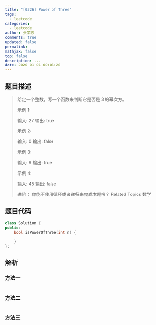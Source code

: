 ```yaml
---
title: "[0326] Power of Three"
tags:
  - leetcode
categories:
  - leetcode
author: 张学志
comments: true
updated: false
permalink:
mathjax: false
top: false
description: ...
date: 2020-01-01 00:05:26
---
```


## 题目描述

> 给定一个整数，写一个函数来判断它是否是 3 的幂次方。 
> 
> 示例 1: 
> 
> 输入: 27
> 输出: true
> 
> 
> 示例 2: 
> 
> 输入: 0
> 输出: false 
> 
> 示例 3: 
> 
> 输入: 9
> 输出: true 
> 
> 示例 4: 
> 
> 输入: 45
> 输出: false 
> 
> 进阶： 
> 你能不使用循环或者递归来完成本题吗？ 
> Related Topics 数学

## 题目代码

```cpp
class Solution {
public:
    bool isPowerOfThree(int n) {
        
    }
};
```

## 解析

### 方法一

```cpp

```

### 方法二

```cpp

```

### 方法三

```cpp

```

